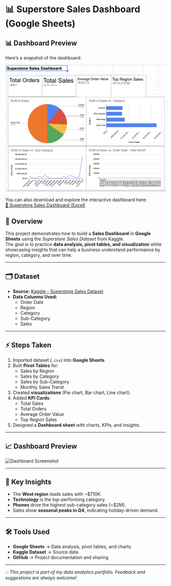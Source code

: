 # 📊 Superstore Sales Dashboard (Google Sheets)

## 📊 Dashboard Preview

Here’s a snapshot of the dashboard:

![Dashboard](dashboard.png)

You can also download and explore the interactive dashboard here:  
[📂 Superstore Sales Dashboard (Excel)](Superstore_Sales_Dashboard.xlsx)

## 📌 Overview
This project demonstrates how to build a **Sales Dashboard** in **Google Sheets** using the *Superstore Sales Dataset* from Kaggle.  
The goal is to practice **data analysis, pivot tables, and visualization** while showcasing insights that can help a business understand performance by region, category, and over time.  

---

## 🗂 Dataset
- **Source:** [Kaggle - Superstore Sales Dataset](https://www.kaggle.com/)  
- **Data Columns Used:**  
  - Order Date  
  - Region  
  - Category  
  - Sub-Category  
  - Sales  

---

## ⚡ Steps Taken
1. Imported dataset (`.csv`) into **Google Sheets**.  
2. Built **Pivot Tables** for:  
   - Sales by Region  
   - Sales by Category  
   - Sales by Sub-Category  
   - Monthly Sales Trend  
3. Created **visualizations** (Pie chart, Bar chart, Line chart).  
4. Added **KPI Cards**:  
   - Total Sales  
   - Total Orders  
   - Average Order Value  
   - Top Region Sales  
5. Designed a **Dashboard sheet** with charts, KPIs, and insights.  

---

## 📈 Dashboard Preview
![Dashboard Screenshot](images/dashboard.png)  
  

---

## 🔑 Key Insights
- The **West region** leads sales with ~$710K.  
- **Technology** is the top-performing category.  
- **Phones** drive the highest sub-category sales (~$2M).  
- Sales show **seasonal peaks in Q4**, indicating holiday-driven demand.  

---

## 🛠 Tools Used
- **Google Sheets** → Data analysis, pivot tables, and charts  
- **Kaggle Dataset** → Source data  
- **GitHub** → Project documentation and sharing  

---


💡 *This project is part of my data analytics portfolio. Feedback and suggestions are always welcome!*  
